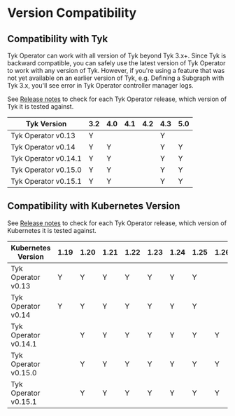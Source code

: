 # Version Compatibility

## Compatibility with Tyk
Tyk Operator can work with all version of Tyk beyond Tyk 3.x+. Since Tyk is backward compatible, you can safely use the latest version of Tyk Operator to work with any version of Tyk. However, if you're using a feature that was not yet available on an earlier version of Tyk, e.g. Defining a Subgraph with Tyk 3.x, you'll see error in Tyk Operator controller manager logs.

See [Release notes](https://github.com/TykTechnologies/tyk-operator/releases) to check for each Tyk Operator release, which version of Tyk it is tested against.

 |Tyk Version            | 3.2 | 4.0 | 4.1 | 4.2 | 4.3 | 5.0 |
 |-----------------------|-----|-----|-----|-----|-----|-----|
 |Tyk Operator v0.13     |  Y  |     |     |     |  Y  |     |
 |Tyk Operator v0.14     |  Y  |  Y  |     |     |  Y  |  Y  |
 |Tyk Operator v0.14.1   |  Y  |  Y  |     |     |  Y  |  Y  |
 |Tyk Operator v0.15.0   |  Y  |  Y  |     |     |  Y  |  Y  |
 |Tyk Operator v0.15.1   |  Y  |  Y  |     |     |  Y  |  Y  |

## Compatibility with Kubernetes Version

See [Release notes](https://github.com/TykTechnologies/tyk-operator/releases) to check for each Tyk Operator release, which version of Kubernetes it is tested against.

 |Kubernetes Version     | 1.19  |  1.20 |  1.21 | 1.22  |  1.23 |  1.24 |  1.25 |  1.26 |
 |-----------------------|-------|-------|-------|-------|-------|-------|-------|-------|
 |Tyk Operator v0.13     |   Y   |   Y   |   Y   |   Y   |   Y   |   Y   |   Y   |       |
 |Tyk Operator v0.14     |   Y   |   Y   |   Y   |   Y   |   Y   |   Y   |   Y   |       |
 |Tyk Operator v0.14.1   |       |   Y   |   Y   |   Y   |   Y   |   Y   |   Y   |   Y   |  
 |Tyk Operator v0.15.0   |       |   Y   |   Y   |   Y   |   Y   |   Y   |   Y   |   Y   |
 |Tyk Operator v0.15.1   |       |   Y   |   Y   |   Y   |   Y   |   Y   |   Y   |   Y   |
